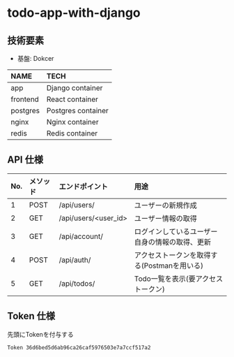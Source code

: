 # todo-app-with-django

## 技術要素
* 基盤: Dokcer


|NAME|TECH|
|:----|:----|
|app|Django container|
|frontend|React container|
|postgres|Postgres container|
|nginx|Nginx container|
|redis|Redis container|

## API 仕様

|No.|メソッド|エンドポイント|用途|
|:----|:----|:----|:----|
|1|POST|/api/users/|ユーザーの新規作成|
|2|GET|/api/users/<user_id>|ユーザー情報の取得|
|3|GET|/api/account/|ログインしているユーザー自身の情報の取得、更新|
|4|POST|/api/auth/|アクセストークンを取得する(Postmanを用いる)|
|5|GET|/api/todos/|Todo一覧を表示(要アクセストークン)|


## Token 仕様
先頭にTokenを付与する

```bash
Token 36d6bed5d6ab96ca26caf5976503e7a7ccf517a2
```